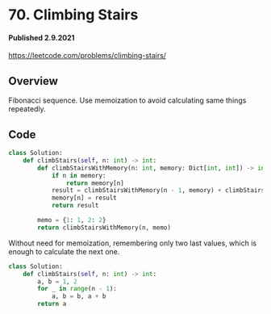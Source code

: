 # 70. Climbing Stairs
#### Published 2.9.2021

<https://leetcode.com/problems/climbing-stairs/>

## Overview
Fibonacci sequence. Use memoization to avoid calculating same things repeatedly.

## Code
```python
class Solution:
    def climbStairs(self, n: int) -> int:
        def climbStairsWithMemory(n: int, memory: Dict[int, int]) -> int:
            if n in memory:
                return memory[n]
            result = climbStairsWithMemory(n - 1, memory) + climbStairsWithMemory(n - 2, memory)
            memory[n] = result
            return result

        memo = {1: 1, 2: 2}
        return climbStairsWithMemory(n, memo)
```

Without need for memoization, remembering only two last values, which is enough to calculate the next one.
```python
class Solution:
    def climbStairs(self, n: int) -> int:
        a, b = 1, 2
        for _ in range(n - 1):
            a, b = b, a + b
        return a
```
